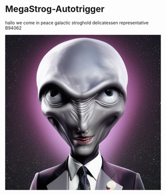 # MegaStrog-Autotrigger

hallo we come in peace galactic stroghold delicatessen representative B94062

![picture of galactic stroghold delicatesse representative B94062](https://github.com/megastrog/MegaStrog-Autotrigger/blob/main/sponsored%20by%20galatic%20stroghold%20delicatessen.png?raw=true)
